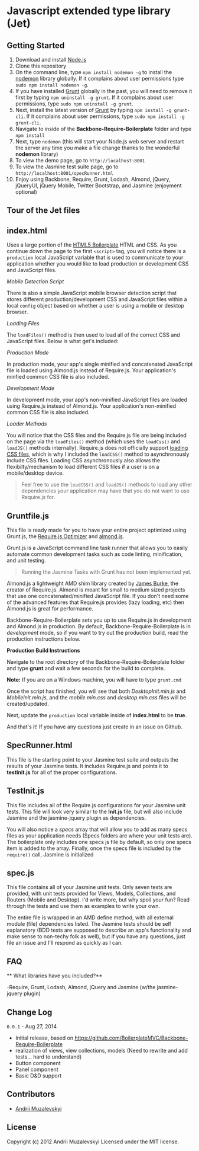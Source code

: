 Javascript extended type library (Jet)
========================================

## Getting Started
   1. Download and install [Node.js](http://nodejs.org/#download)
   2. Clone this repository
   3. On the command line, type `npm install nodemon -g` to install the [nodemon](https://github.com/remy/nodemon) library globally.  If it complains about user permissions type `sudo npm install nodemon -g`.
   4.  If you have installed [Grunt](http://gruntjs.com/) globally in the past, you will need to remove it first by typing `npm uninstall -g grunt`.  If it complains about user permissions, type `sudo npm uninstall -g grunt`.
   5.  Next, install the latest version of [Grunt](http://gruntjs.com/) by typing `npm install -g grunt-cli`.  If it complains about user permissions, type `sudo npm install -g grunt-cli`. 
   6. Navigate to inside of the **Backbone-Require-Boilerplate** folder and type `npm install`
   7. Next, type `nodemon` (this will start your Node.js web server and restart the server any time you make a file change thanks to the wonderful **nodemon** library)
   8. To view the demo page, go to `http://localhost:8001`
   9. To view the Jasmine test suite page, go to `http://localhost:8001/specRunner.html`
   10. Enjoy using Backbone, Require, Grunt, Lodash, Almond, jQuery, jQueryUI, jQuery Mobile, Twitter Bootstrap, and Jasmine (enjoyment optional)

## Tour of the Jet files

index.html
----------
Uses a large portion of the [HTML5 Boilerplate](https://github.com/h5bp/html5-boilerplate) HTML and CSS.  As you continue down the page to the first `<script>` tag, you will notice there is a `production` local JavaScript variable that is used to communicate to your application whether you would like to load production or development CSS and JavaScript files.

_Mobile Detection Script_

There is also a simple JavaScript mobile browser detection script that stores different production/development CSS and JavaScript files within a local `config` object based on whether a user is using a mobile or desktop browser.


_Loading Files_

The `loadFiles()` method is then used to load all of the correct CSS and JavaScript files.  Below is what get's included:

_Production Mode_

In production mode, your app's single minified and concatenated JavaScript file is loaded using Almond.js instead of Require.js.  Your application's minfied common CSS file is also included.

_Development Mode_

In development mode, your app's non-minified JavaScript files are loaded using Require.js instead of Almond.js.  Your application's non-minified common CSS file is also included.

_Loader Methods_

You will notice that the CSS files and the Require.js file are being included on the page via the `loadFiles()` method (which uses the `loadCss()` and `loadJS()` methods internally).  Require.js does not officially support [loading CSS files](http://requirejs.org/docs/faq-advanced.html#css), which is why I included the `loadCSS()` method to asynchronously include CSS files.  Loading CSS asynchronously also allows the flexibilty/mechanism to load different CSS files if a user is on a mobile/desktop device.

> Feel free to use the `loadCSS()` and `loadJS()` methods to load any other dependencies your application may have that you do not want to use Require.js for.

Gruntfile.js
------------
This file is ready made for you to have your entire project optimized using Grunt.js, the [Require.js Optimizer](https://github.com/jrburke/r.js/) and [almond.js](https://github.com/jrburke/almond).

Grunt.js is a JavaScript command line task runner that allows you to easily automate common development tasks such as code linting, minification, and unit testing.

> Running the Jasmine Tasks with Grunt has not been implemented yet.

Almond.js a lightweight AMD shim library created by [James Burke](https://github.com/jrburke), the creator of Require.js.  Almond is meant for small to medium sized projects that use one concatenated/minified JavaScript file.  If you don't need some of the advanced features that Require.js provides (lazy loading, etc) then Almond.js is great for performance.

Backbone-Require-Boilerplate sets you up to use Require.js in development and Almond.js in production.  By default, Backbone-Require-Boilerplate is in _development_ mode, so if you want to try out the production build, read the production instructions below.

**Production Build Instructions**

Navigate to the root directory of the Backbone-Require-Boilerplate folder and type **grunt** and wait a few seconds for the build to complete.

**Note:** If you are on a Windows machine, you will have to type `grunt.cmd`

Once the script has finished, you will see that both _DesktopInit.min.js_ and _MobileInit.min.js_, and the _mobile.min.css_ and _desktop.min.css_ files will be created/updated.

Next, update the `production` local variable inside of **index.html** to be **true**.

And that's it!  If you have any questions just create in an issue on Github.

SpecRunner.html
---------------
This file is the starting point to your Jasmine test suite and outputs the results of your Jasmine tests.  It includes Require.js and points it to **testInit.js** for all of the proper configurations.

TestInit.js
-----------
This file includes all of the Require.js configurations for your Jasmine unit tests.  This file will look very similar to the **Init.js** file, but will also include Jasmine and the jasmine-jquery plugin as dependencies.

You will also notice a _specs_ array that will allow you to add as many specs files as your application needs (Specs folders are where your unit tests are).  The boilerplate only includes one specs js file by default, so only one specs item is added to the array.  Finally, once the specs file is included by the `require()` call, Jasmine is initialized

spec.js
-------
This file contains all of your Jasmine unit tests.  Only seven tests are provided, with unit tests provided for Views, Models, Collections, and Routers (Mobile and Desktop).  I'd write more, but why spoil your fun?  Read through the tests and use them as examples to write your own.

The entire file is wrapped in an AMD define method, with all external module (file) dependencies listed.  The Jasmine tests should be self explanatory (BDD tests are supposed to describe an app's functionality and make sense to non-techy folk as well), but if you have any questions, just file an issue and I'll respond as quickly as I can.


## FAQ

** What libraries have you included?**

   -Require, Grunt, Lodash, Almond, jQuery and Jasmine (w/the jasmine-jquery plugin)

## Change Log

`0.0.1` - Aug 27, 2014

- Initial release, based on https://github.com/BoilerplateMVC/Backbone-Require-Boilerplate
- realization of views, view collections, models (Need to rewrite and add tests... hard to understand)
- Button component
- Panel component
- Basic D&D support

## Contributors
* [Andrii Muzalevskyi](https://github.com/amuzalevskiy)

## License
Copyright (c) 2012 Andrii Muzalevskyi
Licensed under the MIT license.		
		  

	


